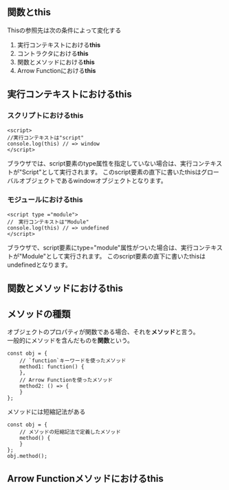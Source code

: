 ## 関数とthis

Thisの参照先は次の条件によって変化する
1. 実行コンテキストにおける**this**
2. コントラクタにおける**this**
3. 関数とメソッドにおける**this**
4. Arrow Functionにおける**this**

## 実行コンテキストにおけるthis

### スクリプトにおけるthis
```
<script>
//実行コンテキストは"script"
console.log(this) // => window
</script>
```
ブラウザでは、script要素のtype属性を指定していない場合は、実行コンテキストが"Script"として実行されます。 このscript要素の直下に書いたthisはグローバルオブジェクトであるwindowオブジェクトとなります。  

### モジュールにおけるthis
```
<script type ="module">
//　実行コンテキストは"Module"
console.log(this) // => undefined
</script>
```
ブラウザで、script要素にtype="module"属性がついた場合は、実行コンテキストが"Module"として実行されます。 このscript要素の直下に書いたthisはundefinedとなります。   

## 関数とメソッドにおけるthis

## メソッドの種類
オブジェクトのプロパティが関数である場合、それを**メソッド**と言う。  
一般的にメソッドを含んだものを**関数**という。  

```
const obj = {
    // `function`キーワードを使ったメソッド
    method1: function() {
    },
    // Arrow Functionを使ったメソッド
    method2: () => {
    }
};
```

メソッドには短縮記法がある  
```
const obj = {
    // メソッドの短縮記法で定義したメソッド
    method() {
    }
};
obj.method();
```

## Arrow Functionメソッドにおけるthis


